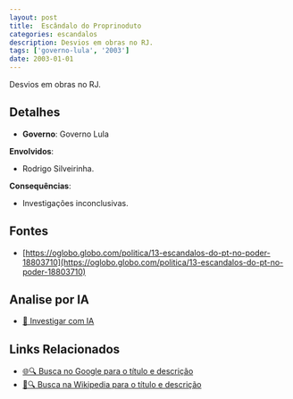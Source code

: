 ```yaml
---
layout: post
title:  Escândalo do Proprinoduto
categories: escandalos
description: Desvios em obras no RJ.
tags: ['governo-lula', '2003']
date: 2003-01-01
---
```


Desvios em obras no RJ.

## Detalhes
- **Governo**: Governo Lula

**Envolvidos**:
- Rodrigo Silveirinha.


**Consequências**:
- Investigações inconclusivas.


## Fontes
- [https://oglobo.globo.com/politica/13-escandalos-do-pt-no-poder-18803710](https://oglobo.globo.com/politica/13-escandalos-do-pt-no-poder-18803710)


## Analise por IA
- [🤖 Investigar com IA](https://www.perplexity.ai/search?q=Esc%C3%A2ndalo%20do%20Proprinoduto%20Desvios%20em%20obras%20no%20RJ.%20Governo%20Lula)

## Links Relacionados
- [🌐🔍 Busca no Google para o título e descrição](https://www.google.com/search?q=Esc%C3%A2ndalo%20do%20Proprinoduto%20Desvios%20em%20obras%20no%20RJ.%20Governo%20Lula)
- [📖🔍 Busca na Wikipedia para o título e descrição](https://pt.wikipedia.org/w/index.php?search=Esc%C3%A2ndalo%20do%20Proprinoduto%20Desvios%20em%20obras%20no%20RJ.%20Governo%20Lula)

